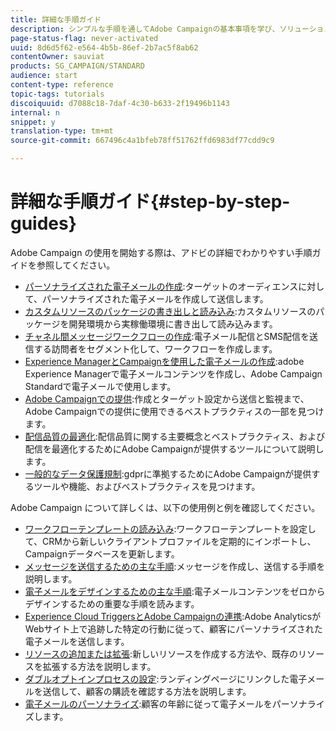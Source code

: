 ```yaml
---
title: 詳細な手順ガイド
description: シンプルな手順を通してAdobe Campaignの基本事項を学び、ソリューションの効果を体験します。
page-status-flag: never-activated
uuid: 8d6d5f62-e564-4b5b-86ef-2b7ac5f8ab62
contentOwner: sauviat
products: SG_CAMPAIGN/STANDARD
audience: start
content-type: reference
topic-tags: tutorials
discoiquuid: d7088c18-7daf-4c30-b633-2f19496b1143
internal: n
snippet: y
translation-type: tm+mt
source-git-commit: 667496c4a1bfeb78ff51762ffd6983df77cdd9c9

---
```



# 詳細な手順ガイド{#step-by-step-guides}

Adobe Campaign の使用を開始する際は、アドビの詳細でわかりやすい手順ガイドを参照してください。

* [パーソナライズされた電子メールの作成](https://helpx.adobe.com/campaign/kb/acs-get-started-with-emails.html):ターゲットのオーディエンスに対して、パーソナライズされた電子メールを作成して送信します。
* [カスタムリソースのパッケージの書き出しと読み込み](https://docs.campaign.adobe.com/doc/standard/getting_started/en/ACS_ImportExport.html):カスタムリソースのパッケージを開発環境から実稼働環境に書き出して読み込みます。
* [チャネル間メッセージワークフローの作成](../../automating/using/workflow-cross-channel-delivery.md):電子メール配信とSMS配信を送信する訪問者をセグメント化して、ワークフローを作成します。
* [Experience ManagerとCampaignを使用した電子メールの作成](https://docs.campaign.adobe.com/doc/standard/getting_started/en/ACS_AEM.html):adobe Experience Managerで電子メールコンテンツを作成し、Adobe Campaign Standardで電子メールで使用します。
* [Adobe Campaignでの提供](https://helpx.adobe.com/campaign/kb/delivery-best-practices.html):作成とターゲット設定から送信と監視まで、Adobe Campaignでの提供に使用できるベストプラクティスの一部を見つけます。
* [配信品質の最適化](../../sending/using/about-deliverability.md):配信品質に関する主要概念とベストプラクティス、および配信を最適化するためにAdobe Campaignが提供するツールについて説明します。
* [一般的なデータ保護規制](https://docs.campaign.adobe.com/doc/standard/getting_started/en/ACS_GDPR.html):gdprに準拠するためにAdobe Campaignが提供するツールや機能、およびベストプラクティスを見つけます。

Adobe Campaign について詳しくは、以下の使用例と例を確認してください。

* [ワークフローテンプレートの読み込み](../../automating/using/importing-data.md#example--import-workflow-template):ワークフローテンプレートを設定して、CRMから新しいクライアントプロファイルを定期的にインポートし、Campaignデータベースを更新します。
* [メッセージを送信するための主な手順](../../channels/using/key-steps-to-send-a-message.md):メッセージを作成し、送信する手順を説明します。
* [電子メールをデザインするための主な手順](../../designing/using/designing-from-scratch.md#designing-an-email-content-from-scratch):電子メールコンテンツをゼロからデザインするための重要な手順を読みます。
* [Experience Cloud TriggersとAdobe Campaignの連携](../../integrating/using/abandonment-triggers-use-cases.md):Adobe AnalyticsがWebサイト上で追跡した特定の行動に従って、顧客にパーソナライズされた電子メールを送信します。
* [リソースの追加または拡張](../../developing/using/key-steps-to-add-a-resource.md):新しいリソースを作成する方法や、既存のリソースを拡張する方法を説明します。
* [ダブルオプトインプロセスの設定](../../channels/using/setting-up-a-double-opt-in-process.md):ランディングページにリンクした電子メールを送信して、顧客の購読を確認する方法を説明します。
* [電子メールのパーソナライズ](../../designing/using/personalization.md#example-email-personalization):顧客の年齢に従って電子メールをパーソナライズします。
